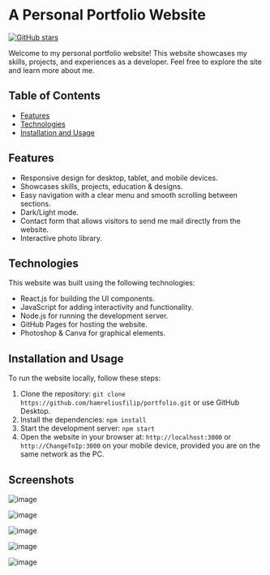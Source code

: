 # A Personal Portfolio Website

[![GitHub stars](https://img.shields.io/github/stars/hamreliusfilip/portfolio?style=social)](https://github.com/hamreliusfilip/portfolio/stargazers)


Welcome to my personal portfolio website! This website showcases my skills, projects, and experiences as a developer. Feel free to explore the site and learn more about me.

## Table of Contents

- [Features](#features)
- [Technologies](#Technologies)
- [Installation and Usage](#installation-and-usage)

## Features

- Responsive design for desktop, tablet, and mobile devices.
- Showcases skills, projects, education & designs.
- Easy navigation with a clear menu and smooth scrolling between sections.
- Dark/Light mode.
- Contact form that allows visitors to send me mail directly from the website.
- Interactive photo library.

## Technologies

This website was built using the following technologies:

- React.js for building the UI components.
- JavaScript for adding interactivity and functionality.
- Node.js for running the development server.
- GitHub Pages for hosting the website.
- Photoshop & Canva for graphical elements.

## Installation and Usage

To run the website locally, follow these steps:

1. Clone the repository: `git clone https://github.com/hamreliusfilip/portfolio.git` or use GitHub Desktop.
2. Install the dependencies: `npm install`
3. Start the development server: `npm start`
4. Open the website in your browser at: `http://localhost:3000` or `http://ChangeToIp:3000` on your mobile device, provided you are on the same network as the PC.

## Screenshots 

![image](https://github.com/hamreliusfilip/portfolio/assets/91670593/8989c394-916c-4122-b681-eccfaa10871c)

![image](https://github.com/hamreliusfilip/portfolio/assets/91670593/a767ac47-811e-4e3f-ab53-7e439bc06db4)

![image](https://github.com/hamreliusfilip/portfolio/assets/91670593/c433245c-549d-438f-bf9c-53809509e03f)

![image](https://github.com/hamreliusfilip/portfolio/assets/91670593/5864aa98-bbd9-4990-b1c7-7f470ceb414a)

![image](https://github.com/hamreliusfilip/portfolio/assets/91670593/44f04ca1-56b7-4fe6-98e8-68276c7f2507)



